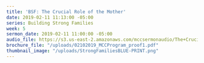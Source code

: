 ```yaml
---
title: 'BSF: The Crucial Role of the Mother'
date: 2019-02-11 11:13:00 -05:00
series: Building Strong Families
week: 5
sermon_date: 2019-02-11 11:00:00 -05:00
audio_file: https://s3.us-east-2.amazonaws.com/mccsermonaudio/The+Crucial+Role+of+a+Mother.lite.mp3
brochure_file: "/uploads/02102019_MCCProgram_proof1.pdf"
thumbnail_image: "/uploads/StrongFamiliesBLUE-PRINT.png"
---
```


